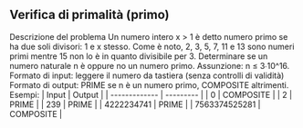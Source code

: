 ## Verifica di primalità (primo)
Descrizione del problema
Un numero intero x > 1 è detto numero primo se ha due soli divisori: 1 e x
stesso. Come è noto, 2, 3, 5, 7, 11 e 13 sono numeri primi mentre 15 non lo è
in quanto divisibile per 3.
Determinare se un numero naturale n è oppure no un numero primo.
Assunzione: n ≤ 3∙10^16.
Formato di input: leggere il numero da tastiera (senza controlli di validità)
Formato di output: PRIME se n è un numero primo, COMPOSITE altrimenti.
Esempi:
| Input         | Output    |
| ------------- | --------- |
| 0             | COMPOSITE |
| 2             | PRIME     |
| 239           | PRIME     |
| 4222234741    | PRIME     |
| 7563374525281 | COMPOSITE |

